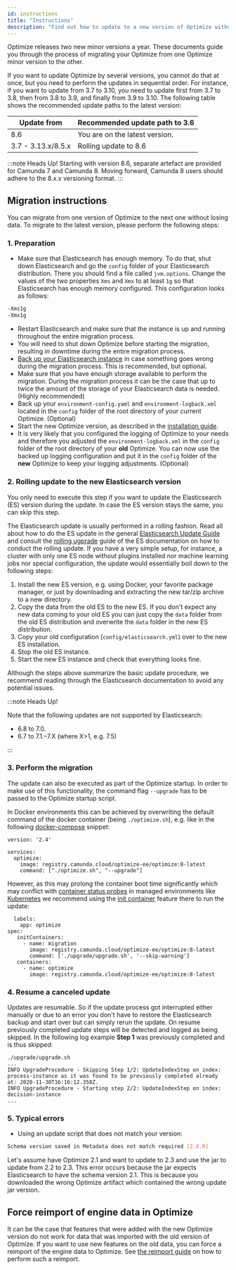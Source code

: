 ```yaml
---
id: instructions
title: "Instructions"
description: "Find out how to update to a new version of Optimize without losing your reports and dashboards."
---
```


Optimize releases two new minor versions a year. These documents guide you through the process of migrating your Optimize from one Optimize minor version to the other.

If you want to update Optimize by several versions, you cannot do that at once, but you need to perform the updates in sequential order. For instance, if you want to update from 3.7 to 3.10, you need to update first from 3.7 to 3.8, then from 3.8 to 3.9, and finally from 3.9 to 3.10. The following table shows the recommended update paths to the latest version:

| Update from        | Recommended update path to 3.6 |
| ------------------ | ------------------------------ |
| 8.6                | You are on the latest version. |
| 3.7 - 3.13.x/8.5.x | Rolling update to 8.6          |

:::note Heads Up!
Starting with version 8.6, separate artefact are provided for Camunda 7 and Camunda 8. Moving forward, Camunda 8 users should adhere to the 8.x.x versioning format.
:::

## Migration instructions

You can migrate from one version of Optimize to the next one without losing data. To migrate to the latest version, please perform the following steps:

### 1. Preparation

- Make sure that Elasticsearch has enough memory. To do that, shut down Elasticsearch and go the `config` folder of your Elasticsearch distribution. There you should find a file called `jvm.options`. Change the values of the two properties `Xms` and `Xmx` to at least `1g` so that Elasticsearch has enough memory configured. This configuration looks as follows:

```bash
-Xms1g
-Xmx1g
```

- Restart Elasticsearch and make sure that the instance is up and running throughout the entire migration process.
- You will need to shut down Optimize before starting the migration, resulting in downtime during the entire migration process.
- [Back up your Elasticsearch instance](https://www.elastic.co/guide/en/elasticsearch/reference/current/modules-snapshots.html) in case something goes wrong during the migration process. This is recommended, but optional.
- Make sure that you have enough storage available to perform the migration. During the migration process it can be the case that up to twice the amount of the storage of your Elasticsearch data is needed. (Highly recommended)
- Back up your `environment-config.yaml` and `environment-logback.xml` located in the `config` folder of the root directory of your current Optimize. (Optional)
- Start the new Optimize version, as described in the [installation guide](../../install-and-start.md).
- It is very likely that you configured the logging of Optimize to your needs and therefore you adjusted the `environment-logback.xml` in the `config` folder of the root directory of your **old** Optimize. You can now use the backed up logging configuration and put it in the `config` folder of the **new** Optimize to keep your logging adjustments. (Optional)

### 2. Rolling update to the new Elasticsearch version

You only need to execute this step if you want to update the Elasticsearch (ES) version during the update. In case the ES version stays the same, you can skip this step.

The Elasticsearch update is usually performed in a rolling fashion. Read all about how to do the ES update in the general [Elasticsearch Update Guide](https://www.elastic.co/guide/en/elasticsearch/reference/current/setup-upgrade.html) and consult the [rolling ugprade](https://www.elastic.co/guide/en/elasticsearch/reference/current/rolling-upgrades.html) guide of the ES documentation on how to conduct the rolling update. If you have a very simple setup, for instance, a cluster with only one ES node without plugins installed nor machine learning jobs nor special configuration, the update would essentially boil down to the following steps:

1. Install the new ES version, e.g. using Docker, your favorite package manager, or just by downloading and extracting the new tar/zip archive to a new directory.
2. Copy the data from the old ES to the new ES. If you don't expect any new data coming to your old ES you can just copy the `data` folder from the old ES distribution and overwrite the `data` folder in the new ES distribution.
3. Copy your old configuration (`config/elasticsearch.yml`) over to the new ES installation.
4. Stop the old ES instance.
5. Start the new ES instance and check that everything looks fine.

Although the steps above summarize the basic update procedure, we recommend reading through the Elasticsearch documentation to avoid any potential issues.

:::note Heads Up!

Note that the following updates are not supported by Elasticsearch:

- 6.8 to 7.0.
- 6.7 to 7.1.–7.X (where X>1, e.g. 7.5)

:::

### 3. Perform the migration

The update can also be executed as part of the Optimize startup. In order to make use of this functionality, the command flag `--upgrade` has to be passed to the Optimize startup script.

In Docker environments this can be achieved by overwriting the default command of the docker container (being `./optimize.sh`), e.g. like in the following [docker-compose](https://docs.docker.com/compose/) snippet:

```
version: '2.4'

services:
  optimize:
    image: registry.camunda.cloud/optimize-ee/optimize:8-latest
    command: ["./optimize.sh", "--upgrade"]
```

However, as this may prolong the container boot time significantly which may conflict with [container status probes](https://kubernetes.io/docs/tasks/configure-pod-container/configure-liveness-readiness-startup-probes/) in managed environments like [Kubernetes](https://kubernetes.io/) we recommend using the [init container](https://kubernetes.io/docs/concepts/workloads/pods/init-containers/) feature there to run the update:

```
  labels:
    app: optimize
spec:
   initContainers:
     - name: migration
       image: registry.camunda.cloud/optimize-ee/optimize:8-latest
       command: ['./upgrade/upgrade.sh', '--skip-warning']
   containers:
     - name: optimize
       image: registry.camunda.cloud/optimize-ee/optimize:8-latest
```

### 4. Resume a canceled update

Updates are resumable. So if the update process got interrupted either manually or due to an error you don't have to restore the Elasticsearch backup and start over but can simply rerun the update. On resume previously completed update steps will be detected and logged as being skipped. In the following log example **Step 1** was previously completed and is thus skipped:

```
./upgrade/upgrade.sh
...
INFO UpgradeProcedure - Skipping Step 1/2: UpdateIndexStep on index: process-instance as it was found to be previously completed already at: 2020-11-30T16:16:12.358Z.
INFO UpgradeProcedure - Starting step 2/2: UpdateIndexStep on index: decision-instance
...
```

### 5. Typical errors

- Using an update script that does not match your version:

```bash
Schema version saved in Metadata does not match required [2.X.0]
```

Let's assume have Optimize 2.1 and want to update to 2.3 and use the jar to update from 2.2 to 2.3. This error occurs because the jar expects Elasticsearch to have the schema version 2.1. This is because you downloaded the wrong Optimize artifact which contained the wrong update jar version.

## Force reimport of engine data in Optimize

It can be the case that features that were added with the new Optimize version do not work for data that was imported with the old version of Optimize. If you want to use new features on the old data, you can force a reimport of the engine data to Optimize. See [the reimport guide](./../../reimport.md) on how to perform such a reimport.
